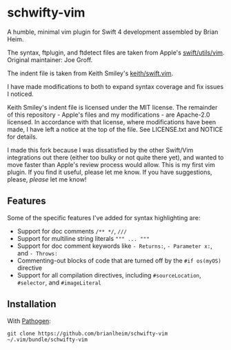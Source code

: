 schwifty-vim
============

A humble, minimal vim plugin for Swift 4 development assembled by Brian Heim.

The syntax, ftplugin, and ftdetect files are taken from Apple's
[swift/utils/vim](https://github.com/apple/swift). Original maintainer: Joe Groff.

The indent file is taken from Keith Smiley's [keith/swift.vim](https://github.com/keith/swift.vim).

I have made modifications to both to expand syntax coverage and fix issues I noticed.

Keith Smiley's indent file is licensed under the MIT license. The remainder of this repository -
Apple's files and my modifications - are Apache-2.0 licensed. In accordance with that license, where
modifications have been made, I have left a notice at the top of the file. See LICENSE.txt and
NOTICE for details.

I made this fork because I was dissatisfied by the other Swift/Vim integrations out there (either
too bulky or not quite there yet), and wanted to move faster than Apple's review process would
allow. This is my first vim plugin. If you find it useful, please let me know. If you have
suggestions, please, _please_ let me know!

Features
--------

Some of the specific features I've added for syntax highlighting are:

- Support for doc comments `/** */`, `///`
- Support for multiline string literals `""" ... """`
- Support for doc comment keywords like `- Returns:`, `- Parameter x:`, and `- Throws:`
- Commenting-out blocks of code that are turned off by the `#if os(myOS)` directive
- Support for all compilation directives, including `#sourceLocation`, `#selector`, and
  `#imageLiteral`

Installation
------------

With [Pathogen](https://github.com/tpope/vim-pathogen):

    git clone https://github.com/brianlheim/schwifty-vim ~/.vim/bundle/schwifty-vim
